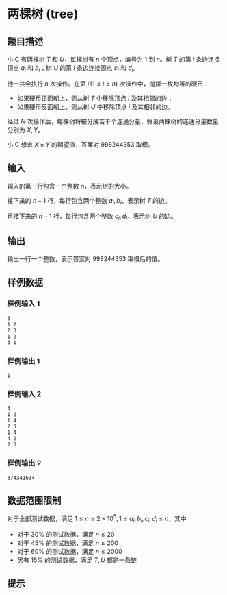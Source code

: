 # 两棵树 (tree)

## 题目描述

小 C 有两棵树 $T$ 和 $U$，每棵树有 $n$ 个顶点，编号为 $1$ 到 $n$。树 $T$ 的第 $i$ 条边连接顶点 $a_i$ 和 $b_i$；树 $U$ 的第 $i$ 条边连接顶点 $c_i$ 和 $d_i$。

他一共会执行 $n$ 次操作。在第 $i\,(1\le i\le n)$ 次操作中，抛掷一枚均等的硬币：

- 如果硬币正面朝上，则从树 $T$ 中移除顶点 $i$ 及其相邻的边；
- 如果硬币反面朝上，则从树 $U$ 中移除顶点 $i$ 及其相邻的边。

经过 $N$ 次操作后，每棵树将被分成若干个连通分量，假设两棵树的连通分量数量分别为 $X,Y$。

小 C 想求 $X \times Y$ 的期望值，答案对 $998244353$ 取模。

## 输入

输入的第一行包含一个整数 $n$，表示树的大小。

接下来的 $n-1$ 行，每行包含两个整数 $a_i,b_i$，表示树 $T$ 的边。

再接下来的 $n-1$ 行，每行包含两个整数 $c_i,d_i$，表示树 $U$ 的边。

## 输出

输出一行一个整数，表示答案对 $998244353$ 取模后的值。

## 样例数据

### 样例输入 1

```
3
1 2
2 3
1 2
3 1

```

### 样例输出 1

```
1

```
### 样例输入 2

```
4
1 2
1 4
2 3
1 4
4 2
2 3

```

### 样例输出 2

```
374341634

```


## 数据范围限制

对于全部测试数据，满足 $1 \leq n \leq 2 \times 10^5,\,1 \leq a_i, b_i, c_i, d_i \leq n$，其中

- 对于 $30\%$ 的测试数据，满足 $n \le 20$
- 对于 $45\%$ 的测试数据，满足 $n \le 200$
- 对于 $60\%$ 的测试数据，满足 $n\le 2000$
- 另有 $15\%$ 的测试数据，满足 $T,U$ 都是一条链

## 提示


